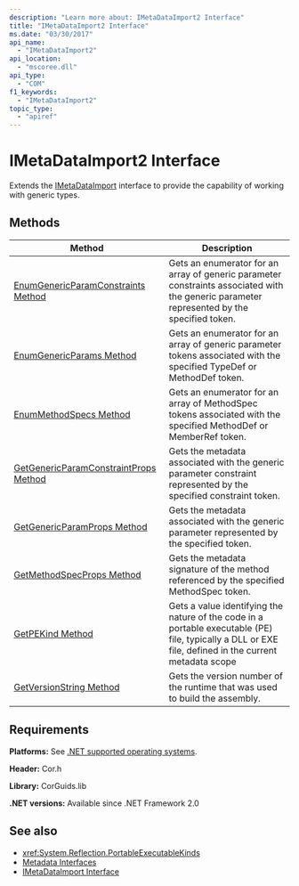 ```yaml
---
description: "Learn more about: IMetaDataImport2 Interface"
title: "IMetaDataImport2 Interface"
ms.date: "03/30/2017"
api_name:
  - "IMetaDataImport2"
api_location:
  - "mscoree.dll"
api_type:
  - "COM"
f1_keywords:
  - "IMetaDataImport2"
topic_type:
  - "apiref"
---
```

# IMetaDataImport2 Interface

Extends the [IMetaDataImport](imetadataimport-interface.md) interface to provide the capability of working with generic types.

## Methods

|Method|Description|
|------------|-----------------|
|[EnumGenericParamConstraints Method](imetadataimport2-enumgenericparamconstraints-method.md)|Gets an enumerator for an array of generic parameter constraints associated with the generic parameter represented by the specified token.|
|[EnumGenericParams Method](imetadataimport2-enumgenericparams-method.md)|Gets an enumerator for an array of generic parameter tokens associated with the specified TypeDef or MethodDef token.|
|[EnumMethodSpecs Method](imetadataimport2-enummethodspecs-method.md)|Gets an enumerator for an array of MethodSpec tokens associated with the specified MethodDef or MemberRef token.|
|[GetGenericParamConstraintProps Method](imetadataimport2-getgenericparamconstraintprops-method.md)|Gets the metadata associated with the generic parameter constraint represented by the specified constraint token.|
|[GetGenericParamProps Method](imetadataimport2-getgenericparamprops-method.md)|Gets the metadata associated with the generic parameter represented by the specified token.|
|[GetMethodSpecProps Method](imetadataimport2-getmethodspecprops-method.md)|Gets the metadata signature of the method referenced by the specified MethodSpec token.|
|[GetPEKind Method](imetadataimport2-getpekind-method.md)|Gets a value identifying the nature of the code in a portable executable (PE) file, typically a DLL or EXE file, defined in the current metadata scope|
|[GetVersionString Method](imetadataimport2-getversionstring-method.md)|Gets the version number of the runtime that was used to build the assembly.|

## Requirements

 **Platforms:** See [.NET supported operating systems](https://github.com/dotnet/core/blob/main/os-lifecycle-policy.md).

 **Header:** Cor.h

 **Library:** CorGuids.lib

 **.NET versions:** Available since .NET Framework 2.0

## See also

- <xref:System.Reflection.PortableExecutableKinds>
- [Metadata Interfaces](metadata-interfaces.md)
- [IMetaDataImport Interface](imetadataimport-interface.md)

